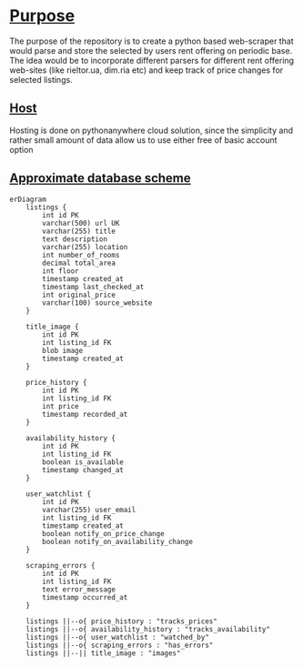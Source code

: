 # <ins> Purpose </ins>

The purpose of the repository is to create a python based web-scraper that would parse and store the selected by users rent offering
on periodic base. The idea would be to incorporate different parsers for different rent offering web-sites (like rieltor.ua, dim.ria etc)
and keep track of price changes for selected listings.

## <ins> Host </ins>
Hosting is done on pythonanywhere cloud solution, since the simplicity and rather small amount of data allow us to
use either free of basic account option

## <ins> Approximate database scheme </ins>

```mermaid
erDiagram
    listings {
        int id PK
        varchar(500) url UK
        varchar(255) title
        text description
        varchar(255) location
        int number_of_rooms
        decimal total_area
        int floor
        timestamp created_at
        timestamp last_checked_at
        int original_price
        varchar(100) source_website
    }
    
    title_image {
        int id PK
        int listing_id FK
        blob image
        timestamp created_at
    }

    price_history {
        int id PK
        int listing_id FK
        int price
        timestamp recorded_at
    }

    availability_history {
        int id PK
        int listing_id FK
        boolean is_available
        timestamp changed_at
    }

    user_watchlist {
        int id PK
        varchar(255) user_email
        int listing_id FK
        timestamp created_at
        boolean notify_on_price_change
        boolean notify_on_availability_change
    }

    scraping_errors {
        int id PK
        int listing_id FK
        text error_message
        timestamp occurred_at
    }

    listings ||--o{ price_history : "tracks_prices"
    listings ||--o{ availability_history : "tracks_availability"
    listings ||--o{ user_watchlist : "watched_by"
    listings ||--o{ scraping_errors : "has_errors"
    listings ||--|| title_image : "images"
```
